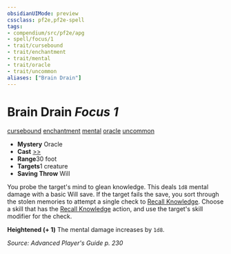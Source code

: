 ```yaml
---
obsidianUIMode: preview
cssclass: pf2e,pf2e-spell
tags:
- compendium/src/pf2e/apg
- spell/focus/1
- trait/cursebound
- trait/enchantment
- trait/mental
- trait/oracle
- trait/uncommon
aliases: ["Brain Drain"]
---
```

# Brain Drain *Focus 1*   
[cursebound](/rules/traits/cursebound-apg.md)  [enchantment](/rules/traits/enchantment.md)  [mental](/rules/traits/mental.md)  [oracle](/rules/traits/oracle-apg.md)  [uncommon](/rules/traits/uncommon.md)  

- **Mystery** Oracle
- **Cast** [>>](/rules/core-rulebook/chapter-9-playing-the-game.md#Actions "Two-Action") 
- **Range**30 foot
- **Targets**1 creature
- **Saving Throw** Will

You probe the target's mind to glean knowledge. This deals `1d8` mental damage with a basic Will save. If the target fails the save, you sort through the stolen memories to attempt a single check to [Recall Knowledge](/rules/actions/recall-knowledge.md). Choose a skill that has the [Recall Knowledge](/rules/actions/recall-knowledge.md) action, and use the target's skill modifier for the check.

**Heightened (+ 1)** The mental damage increases by `1d8`.

*Source: Advanced Player's Guide p. 230*